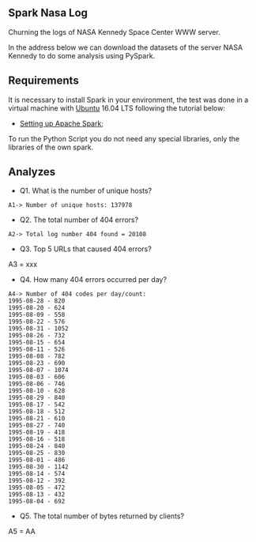 ## Spark Nasa Log

Churning the logs of NASA Kennedy Space Center WWW server.

In the address below we can download the datasets of the server NASA Kennedy to do some analysis using PySpark.

## Requirements

It is necessary to install Spark in your environment, the test was done in a virtual machine with [Ubuntu](https://www.ubuntu.com/) 16.04 LTS following the tutorial below:

* [Setting up Apache Spark](https://www.inertia7.com/projects/36);

To run the Python Script you do not need any special libraries, only the libraries of the own spark.

## Analyzes

* Q1. What is the number of unique hosts?

```shell
A1-> Number of unique hosts: 137978
```

* Q2. The total number of 404 errors?

```shell
A2-> Total log number 404 found = 20108
```

* Q3. Top 5 URLs that caused 404 errors?

A3 = xxx

* Q4. How many 404 errors occurred per day?

```shell
A4-> Number of 404 codes per day/count:
1995-08-28 - 820
1995-08-20 - 624
1995-08-09 - 558
1995-08-22 - 576
1995-08-31 - 1052
1995-08-26 - 732
1995-08-15 - 654
1995-08-11 - 526
1995-08-08 - 782
1995-08-23 - 690
1995-08-07 - 1074
1995-08-03 - 606
1995-08-06 - 746
1995-08-10 - 628
1995-08-29 - 840
1995-08-17 - 542
1995-08-18 - 512
1995-08-21 - 610
1995-08-27 - 740
1995-08-19 - 418
1995-08-16 - 518
1995-08-24 - 840
1995-08-25 - 830
1995-08-01 - 486
1995-08-30 - 1142
1995-08-14 - 574
1995-08-12 - 392
1995-08-05 - 472
1995-08-13 - 432
1995-08-04 - 692
```
* Q5. The total number of bytes returned by clients?

A5 = AA

